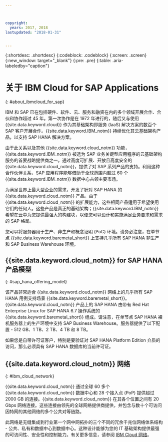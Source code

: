 ```yaml
---



copyright:
  years: 2017, 2018
lastupdated: "2018-01-31"


---
```


{:shortdesc: .shortdesc}
{:codeblock: .codeblock}
{:screen: .screen}
{:new_window: target="_blank"}
{:pre: .pre}
{:table: .aria-labeledby="caption"}


# 关于 IBM Cloud for SAP Applications
{: #about_ibmcloud_for_sap}

IBM 和 SAP 已在包括硬件、软件、云、服务和融资在内的多个领域开展合作、合伙和协作超过 45 年。第一次协作是在 1972 年进行的，随后又与使用 {{site.data.keyword.cloud}} 作为其基础架构即服务 (IaaS) 解决方案的数百个 SAP 客户开展合作。{{site.data.keyword.IBM_notm}} 持续优化其云基础架构产品，以支持 SAP HANA 解决方案。 

由于此关系以及其他 {{site.data.keyword.cloud_notm}} 功能，{{site.data.keyword.IBM_notm}} 被选为 SAP 业务关键型应用程序的云基础架构服务的首要战略提供商之一。通过高度可扩展、开放且高度安全的 {{site.data.keyword.cloud_notm}}，提供了对 SAP 系列产品的支持。利用这种合作伙伴关系，SAP 应用程序能够借助于全球范围内超过 60 个 {{site.data.keyword.IBM_notm}} 数据中心占领主要市场。

为满足世界上最大型企业的需求，开发了针对 SAP HANA 的 {{site.data.keyword.cloud_notm}} 产品。由于 {{site.data.keyword.cloud_notm}} 的扩展能力，这些相同产品适用于希望使用它们的任何人。这些产品是真正的基础架构；{{site.data.keyword.IBM_notm}} 希望在云中为您提供最强大的构建块，以便您可以设计和实施满足业务要求和需求的 SAP 格局。

您可以将服务器用于生产、非生产和概念证明 (PoC) 环境。请务必注意，在单节点 {{site.data.keyword.baremetal_short}} 上支持几乎所有 SAP HANA 非生产和 SAP Business Warehouse 环境。

## {{site.data.keyword.cloud_notm}} for SAP HANA 产品模型
{: #sap_hana_offering_model}

该产品非常适合 {{site.data.keyword.cloud_notm}} 网络上的几乎所有 SAP HANA 用例支持场景 {{site.data.keyword.baremetal_short}}。{{site.data.keyword.cloud_notm}} 产品上的 SAP HANA 由带有 Red Hat Enterprise Linux for SAP HANA 6.7 操作系统的 {{site.data.keyword.baremetal_short}} 组成。请注意，在单节点 SAP HANA 裸机服务器上的生产环境中支持 SAP Business Warehouse。服务器提供了以下配置 - 512 GB、1 TB、2 TB、4 TB 和 8 TB。

如果您是自带许可证客户，特别是要验证对 SAP HANA Platform Edition 介质的访问，那么必须具有 SAP HANA 数据库的当前许可证。 

## {{site.data.keyword.cloud_notm}} 网络
{: #ibm_cloud_network}

{{site.data.keyword.cloud_notm}} 通过全球 60 多个 {{site.data.keyword.cloud_notm}} 数据中心和 28 个接入点 (PoP) 提供超过 2000 GB 的连接。{{site.data.keyword.cloud_notm}} 在其各个位置之间有 20 Gbps 网络连接。这些连接由领先的全球网络提供商提供，并包含与数十个可访问因特网的其他网络的多个公共对等链路。

此网络是无缝集成到行业第一个网中网拓扑的三个不同的冗余千兆位网络体系结构 - 公共、私有和数据中心到数据中心。这种设计能够为您的 IT 基础架构提供最强的可访问性、安全性和控制能力。有关更多信息，请参阅 [IBM Cloud 网络](https://www.ibm.com/cloud-computing/bluemix/our-network)。
